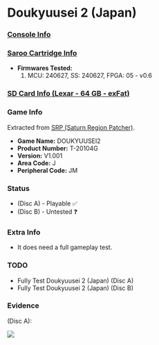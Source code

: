# Doukyuusei 2 (Japan)

### [Console Info](../../../../../Info/Consoles/VA13/README.md)

### [Saroo Cartridge Info](../../../../../Info/Cartridges/RetroGameParadiseStore/1.32F/README.md)

- <b>Firmwares Tested:</b>
  1. MCU: 240627, SS: 240627, FPGA: 05 - v0.6

### [SD Card Info (Lexar - 64 GB - exFat)](../../../../../Info/SdCards/Lexar/64GB/exfat/README.md)

### Game Info

Extracted from [SRP (Saturn Region Patcher)](https://segaxtreme.net/resources/saturn-region-patcher.81/download).

- <b>Game Name:</b> DOUKYUUSEI2
- <b>Product Number:</b> T-20104G
- <b>Version:</b> V1.001
- <b>Area Code:</b> J
- <b>Peripheral Code:</b> JM

### Status

- (Disc A) - Playable :white_check_mark:
- (Disc B) - Untested :question:

### Extra Info

- It does need a full gameplay test.

### TODO

- Fully Test Doukyuusei 2 (Japan) (Disc A)
- Fully Test Doukyuusei 2 (Japan) (Disc B)

### Evidence

(Disc A):

[![](https://img.youtube.com/vi/NuxQv2f_xzo/0.jpg)](https://www.youtube.com/watch?v=NuxQv2f_xzo)
